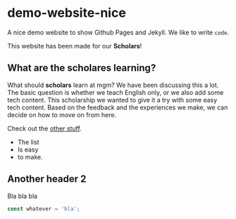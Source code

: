 # demo-website-nice
A nice demo website to show Github Pages and Jekyll. We like to write `code`.

This website has been made for our **Scholars**!

## What are the scholares learning?

What should **scholars** learn at mgm? We have been discussing this a lot. The basic question is whether we teach English only, or we also add some tech content. This scholarship we wanted to give it a try with some easy tech content. Based on the feedback and the experiences we make, we can decide on how to move on from here.

Check out the [other stuff](other.md).

* The list
* Is easy
* to make.

## Another header 2

Bla bla bla

```javascript
const whatever = 'bla';
```
